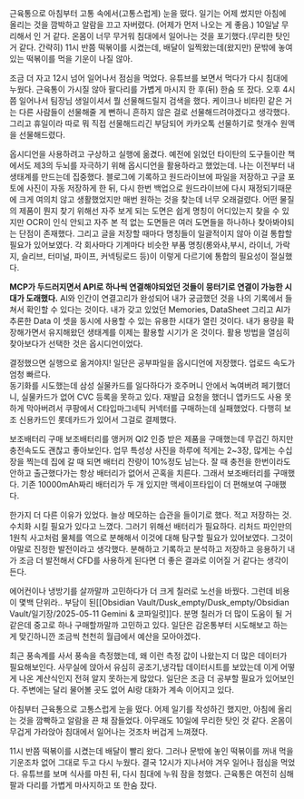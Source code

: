 근육통으로 아침부터 고통 속에서(고통스럽게) 눈을 떴다. 일기는 어제 썼지만 아침에 올리는 것을 깜박하고 알람을 끄고 자버렸다. (어제가 먼저 나오는 게 좋음.)
10일날 무리해서 인 거 같다. 온몸이 너무 무거워 침대에서 일어나는 것을 포기했다.(무리한 탓인 거 같다. 간략히)
11시 반쯤 떡볶이를 시켰는데, 배달이 일찍왔는데(왔지만) 문밖에 놓여있는 떡볶이를 먹을 기운이 나질 않아. <br>
	
조금 더 자고 12시 넘어 일어나서 점심을 먹었다. 
유튜브를 보면서 먹다가 다시 침대에 누웠다.
근육통이 가시질 않아 팔다리를 가볍게 마시지 한 후(뒤) 한숨 또 잤다.
오후 4시쯤 일어나서 팀장님 생일이셔서 뭘 선물해드릴지 검색을 했다.
케이크나 비타민 같은 거는 다른 사람들이 선물해줄 게 뻔하니 흔하지 않은 걸로 선물해드려야겠다고 생각했다.
그리고 휴일이라 따로 뭐 직접 선물해드리긴 부담되어 카카오톡 선물하기로 헛개수 원액을 선물해드렸다.<br>

옵시디언을 사용하려고 구상하고 실행에 옮겼다.
 예전에 읽었던 타이탄의 도구들이란 책에서도 제3의 두뇌를 자극하기 위해 옵시디언을 활용하라고 했었는데. 나는 이전부터 내 생태계를 만드는데 집중했다. 블로그에 기록하고 원드라이브에 파일을 저장하고 구글 포토에 사진이 자동 저장하게 한 뒤, 다시 한번 백업으로 원드라이브에 다시 재정되기때문에 크게 여의치 않고 생활했었지만 매번 원하는 것을 찾는데 너무 오래걸렸다. 어떤 물질의 제품이 뭔지 찾기 위해선 자주 보게 되는 도면은 쉽게 명칭이 어디있는지 찾을 수 있지만 OCR이 인식 안되고 자주 본 적 없는 도면들은 여러 도면들을 하나하나 찾아봐야되는 단점이 존재했다. 그리고 글을 저장할 때마다 명칭들이 일괄적이지 않아 이걸 통합할 필요가 있어보였다. 각 회사마다 기계마다 비슷한 부품 명칭(롱와샤,부시, 라이너, 가락지, 슬리브, 터미널, 파이프, 커넥팅로드 등)이 이렇게 다르기에 통합의 필요성이 절실했다.  

**MCP가 두드러지면서 API로 하나씩 연결해야되었던 것들이 뭉터기로 연결이 가능한 시대가 도래했다.**
AI와 인간이 연결고리가 완성되어 내가 궁금했던 것을 나의 기록에서 들쳐서 확인할 수 있다는 것이다.
내가 갖고 있었던 Memories, DataSheet 그리고 AI가 추론한 Data 이 셋을 동시에 사용할 수 있는 유용한 시대가 열린 것이다. 
내가 용량을 확장해가면서 유지해왔던 생태계를 이제는 활용할 시기가 온 것이다.
활용 방법을 열심히 찾아보다가 선택한 것은 옵시디언이었다.

결정했으면 실행으로 옮겨야지!
일단은 공부파일을 옵시디언에 저장했다. 업로드 속도가 엄청 빠르다.  
동기화를 시도했는데 삼성 실물카드를 일다하다가 호주머니 안에서 녹여버려 페기했더니, 실물카드가 없어 CVC 등록을 못하고 있다.
재발급 요청을 했더니 앱카드도 사용 못하게 막아버려서 쿠팡에서 C타입마그네틱 커넥터를 구매하는데 실패했었다. 다행히 보조 신용카드인 롯데카드가 있어서 그걸로 결제했다.


보조배터리 구매
보조배터리를 앵커꺼 QI2 인증 받은 제품을 구매했는데 무겁긴 하지만 충전속도도 괜찮고 좋아보인다.
업무 특성상 사진을 하루에 적게는 2~3장, 많게는 수십장을 찍는데 집에 갈 때 되면 배터리 잔량이 10%정도 남는다. 잘 때 충전을 한번이라도 안하고 출근했다가는 항상 배터리가 없어서 곤혹을 치른다.
그래서 보조배터리를 구매했다. 기존 10000mAh짜리 배터리가 두 개 있지만 맥세이프타입이 더 편해보여 구매했다. 

한가지 더 다른 이유가 있었다. 
늘상 메모하는 습관을 들이기로 했다. 적고 저장하는 것. 수치화 시킬 필요가 있다고 느꼈다. 그러기 위해선 배터리가 필요하다.
 리처드 파인만의 1원칙 사고처럼 물체를 역으로 분해해서 이것에 대해 탐구할 필요가 있어보였다.
그것이야말로 진정한 발전이라고 생각했다. 분해하고 기록하고 분석하고 저장하고 응용하기 내가 조금 더 발전해서 CFD를 사용하게 된다면 더 좋은 결과로 이어질 거 같다는 생각이든다.

에어컨이나 냉방기를 살까말까 고민하다가 더 크게 칠러로 노선을 바꿨다.
그런데 비용이 몇백 단위라.. 부담이 된[[Obsidian Vault/Dusk_empty/Dusk_empty/Obsidian Vault/일기장/2025-05-11 Gemini & 코파일럿]]다.
분명 칠러가 더 많이 도움이 될 거 같은데 중고로 하나 구매할까말까 고민하고 있다.
일단은 감온통부터 시도해보고 하는 게 맞긴하니깐 조금씩 천천히 월급에서 예산을 모아야겠다.



최근 풍속계를 사서 풍속을 측정했는데, 왜 이런 측정 값이 나왔는지 더 많은 데이터가 필요해보인다. 
사무실에 앉아서 유심히 공조기,냉각탑 데이터시트를 보았는데 이게 어떻게 나온 계산식인지 전혀 알지 못하는게 많았다. 일단은 조금 더 공부할 필요가 있어보인다. 
주변에는 달리 물어볼 곳도 없어 AI랑 대화가 계속 이어지고 있다.

아침부터 근육통으로 고통스럽게 눈을 떴다. 어제 일기를 작성하긴 했지만, 아침에 올리는 것을 깜빡하고 알람을 끈 채 잠들었다. 아무래도 10일에 무리한 탓인 것 같다. 온몸이 무겁게 가라앉아 침대에서 일어나는 것조차 버겁게 느껴졌다.

11시 반쯤 떡볶이를 시켰는데 배달이 빨리 왔다. 그러나 문밖에 놓인 떡볶이를 꺼내 먹을 기운조차 없어 그대로 두고 다시 누웠다. 결국 12시가 지나서야 겨우 일어나 점심을 먹었다. 유튜브를 보며 식사를 마친 뒤, 다시 침대에 누워 잠을 청했다. 근육통은 여전히 심해 팔과 다리를 가볍게 마사지하고 또 한숨 잤다.





